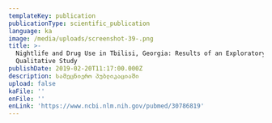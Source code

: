 ```yaml
---
templateKey: publication
publicationType: scientific_publication
language: ka
image: /media/uploads/screenshot-39-.png
title: >-
  Nightlife and Drug Use in Tbilisi, Georgia: Results of an Exploratory
  Qualitative Study
publishDate: 2019-02-20T11:17:00.000Z
description: სამეცნიერო პუბლიკაციაში
upload: false
kaFile: ''
enFile: ''
enLink: 'https://www.ncbi.nlm.nih.gov/pubmed/30786819'
---
```


